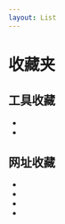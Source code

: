 ```yaml
---
layout: List
---
```


# 收藏夹

<div class='wrapper'>

  <div class='box'>

  ## 工具收藏

  - <aLink href='./docs/Markdown_it_Plugins' title='优质的 Markdown-It 插件' />
  - <aLink href='./docs/VSCode_Plugins' title='优质的 VSCode 插件' />

  </div>


  <div class='box'>

  ## 网址收藏

  - <aLink href='./docs/Website_Collection_Common' title='精品网址收藏 - 常用网址' />
  - <aLink href='./docs/Website_Collection_JS_Plugin' title='精品网址收藏 - 前端开发' />
  - <aLink href='./docs/Website_Collection_Node' title='精品网址收藏 - Node开发' />
  - <aLink href='./docs/Website_Collection_Vue' title='精品网址收藏 - Vue生态' />
  </div>

</div>



<style lang='stylus'>
$MQMobile = 719px
$MQMobileNarrow = 419px

.wrapper
  display grid
  grid-template-columns 1fr 1fr 1fr

@media (max-width: $MQMobile)
  .wrapper
    grid-template-columns 1fr 1fr

@media (max-width: $MQMobileNarrow)
  .wrapper
    grid-template-columns 1fr
</style>
